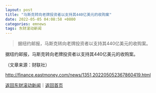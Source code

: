 ```yaml
---
layout: post
title: "马斯克转向老牌投资者以支持其440亿美元的收购案"
date: 2022-05-05 04:08:58 +0800
categories: emnews
tags: 东财滚动新闻
---
```

> 据纽约邮报，马斯克转向老牌投资者以支持其440亿美元的收购案。

<p>据纽约邮报，马斯克转向老牌投资者以支持其440亿美元的收购案。</p><p class="em_media">（文章来源：财联社）</p>

<http://finance.eastmoney.com/news/1351,202205052367860419.html>

[返回东财滚动新闻](//finews.withounder.com/emnews/)｜[返回首页](//finews.withounder.com/)